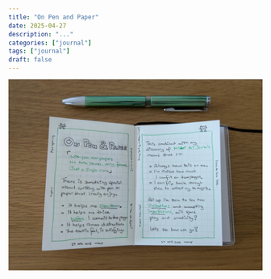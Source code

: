 ```yaml
---
title: "On Pen and Paper"
date: 2025-04-27
description: "..."
categories: ["journal"]
tags: ["journal"]
draft: false
---
```


![On Pen and Paper](featured.png)